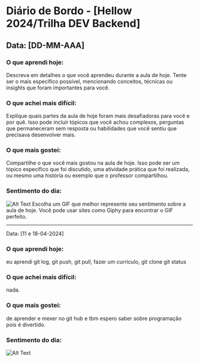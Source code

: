 # Diário de Bordo - [Hellow 2024/Trilha DEV Backend]

## Data: [DD-MM-AAA]

### O que aprendi hoje:
Descreva em detalhes o que você aprendeu durante a aula de hoje. Tente ser o mais específico possível, mencionando conceitos, técnicas ou insights que foram importantes para você.

### O que achei mais difícil:
Explique quais partes da aula de hoje foram mais desafiadoras para você e por quê. Isso pode incluir tópicos que você achou complexos, perguntas que permaneceram sem resposta ou habilidades que você sentiu que precisava desenvolver mais.

### O que mais gostei:
Compartilhe o que você mais gostou na aula de hoje. Isso pode ser um tópico específico que foi discutido, uma atividade prática que foi realizada, ou mesmo uma história ou exemplo que o professor compartilhou.

### Sentimento do dia:
![Alt Text](URL_DO_GIF)
Escolha um GIF que melhor represente seu sentimento sobre a aula de hoje. Você pode usar sites como Giphy para encontrar o GIF perfeito.

---
Data: [11 e 18-04-2024]

### O que aprendi hoje:
eu aprendi git log, git push, git pull, fazer um curriculo, git clone git status
### O que achei mais difícil:
nada.

### O que mais gostei:
de aprender e mexer no git hub e tbm espero saber sobre programação pois é divertido.

### Sentimento do dia:
![Alt Text](https://media0.giphy.com/media/v1.Y2lkPTc5MGI3NjExdHB6dWZsejE1bGY3bHNtNGN4YXQxZGdvMmpndXh5cjhwa2xoYnljciZlcD12MV9pbnRlcm5hbF9naWZfYnlfaWQmY3Q9Zw/AjTbbjwPr1kZiuoYmX/giphy.gif)




